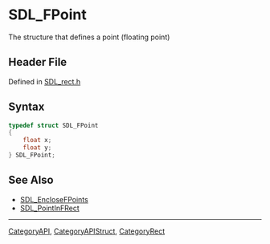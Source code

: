 # SDL_FPoint

The structure that defines a point (floating point)

## Header File

Defined in [SDL_rect.h](https://github.com/libsdl-org/SDL/blob/SDL2/include/SDL_rect.h)

## Syntax

```c
typedef struct SDL_FPoint
{
    float x;
    float y;
} SDL_FPoint;
```

## See Also

- [SDL_EncloseFPoints](SDL_EncloseFPoints)
- [SDL_PointInFRect](SDL_PointInFRect)






----
[CategoryAPI](CategoryAPI), [CategoryAPIStruct](CategoryAPIStruct), [CategoryRect](CategoryRect)

